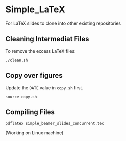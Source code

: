 # Simple_LaTeX
For LaTeX slides to clone into other existing repositories



## Cleaning Intermediat Files
To remove the excess LaTeX files:

```
./clean.sh
```

## Copy over figures

Update the `DATE` value in `copy.sh` first.

```
source copy.sh
```

## Compiling Files

```
pdflatex simple_beamer_slides_concurrent.tex
```

(Working on Linux machine)
